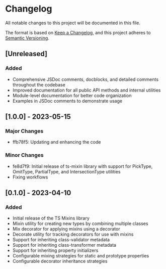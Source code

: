 # Changelog

All notable changes to this project will be documented in this file.

The format is based on [Keep a Changelog](https://keepachangelog.com/en/1.0.0/),
and this project adheres to [Semantic Versioning](https://semver.org/spec/v2.0.0.html).

## [Unreleased]

### Added

- Comprehensive JSDoc comments, docblocks, and detailed comments throughout the codebase
- Improved documentation for all public API methods and internal utilities
- Module-level documentation for better code organization
- Examples in JSDoc comments to demonstrate usage

## [1.0.0] - 2023-05-15

### Major Changes

- ffb78f5: Updating and enhancing the code

### Minor Changes

- fe8d7f9: Initial release of ts-mixin library with support for PickType, OmitType, PartialType, and IntersectionType utilities
- Fixing workflows

## [0.1.0] - 2023-04-10

### Added

- Initial release of the TS Mixins library
- Mixin utility for creating new types by combining multiple classes
- Mix decorator for applying mixins using a decorator
- Decorate utility for tracking decorators for use with mixins
- Support for inheriting class-validator metadata
- Support for inheriting class-transformer metadata
- Support for inheriting property initializers
- Configurable mixing strategies for static and prototype properties
- Configurable decorator inheritance strategies
